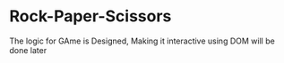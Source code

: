 # Rock-Paper-Scissors
The logic for GAme is Designed, Making it interactive using DOM will be done later

